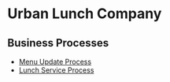 # Urban Lunch Company

## Business Processes

 + [Menu Update Process](business-processes/menu-update-process.md)
 + [Lunch Service Process](business-processes/lunch-service-process.md)
